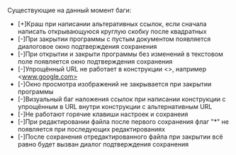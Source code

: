Существующие на данный момент баги:
- [+]Краш при написании альтеративных ссылок, если сначала написать открывающуюся круглую скобку после квадратных
- [-]При закрытии программы с пустым документом появляется диалоговое окно подтверждения сохранения
- [-]При открытии и закрыти программы без изменений в текстовом поле появляется окно подтверждения сохранения
- [-]Упрощённый URL не работает в конструкции <>, например <www.google.com>
- [-]Окно просмотра изображений не закрывается при закрытии программы
- [-]Визуальный баг наложения ссылок при написании конструкции с упрощённым в URL внутри конструкции с альтернативным URL
- [-]Не работают горячие клавиши настроек и сохранеия
- [-]При редактировании файла после первого сохранения флаг "*" не появляется при последующих редактированиях
- [-]После сохранения отредактированного файла при закрытии всё равно будет вызван диалог подтверждения сохранения